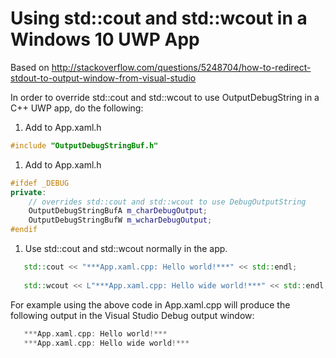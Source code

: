 # Using std::cout and std::wcout in a Windows 10 UWP App

Based on http://stackoverflow.com/questions/5248704/how-to-redirect-stdout-to-output-window-from-visual-studio

In order to override std::cout and std::wcout to use OutputDebugString in a C++ UWP app, do the following:

1. Add to App.xaml.h
```c++
#include "OutputDebugStringBuf.h" 
```

1. Add to App.xaml.h
```c++
#ifdef _DEBUG
private:
    // overrides std::cout and std::wcout to use DebugOutputString
    OutputDebugStringBufA m_charDebugOutput;
    OutputDebugStringBufW m_wcharDebugOutput;
#endif
```

1. Use std::cout and std::wcout normally in the app. 
 ```c++
    std::cout << "***App.xaml.cpp: Hello world!***" << std::endl;
    
    std::wcout << L"***App.xaml.cpp: Hello wide world!***" << std::endl;
```

For example using the above code in  App.xaml.cpp will produce the following output in the Visual Studio Debug output window:
 ```c++
    ***App.xaml.cpp: Hello world!***
    ***App.xaml.cpp: Hello wide world!***
```

